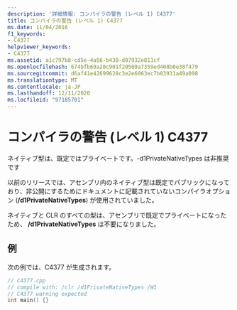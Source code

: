 ```yaml
---
description: '詳細情報: コンパイラの警告 (レベル 1) C4377'
title: コンパイラの警告 (レベル 1) C4377
ms.date: 11/04/2016
f1_keywords:
- C4377
helpviewer_keywords:
- C4377
ms.assetid: a1c797b8-cd5e-4a56-b430-d07932e811cf
ms.openlocfilehash: 674bfb69a20c901f20509a7359ed408b0e38f479
ms.sourcegitcommit: d6af41e42699628c3e2e6063ec7b03931a49a098
ms.translationtype: MT
ms.contentlocale: ja-JP
ms.lasthandoff: 12/11/2020
ms.locfileid: "97185701"
---
```

# <a name="compiler-warning-level-1-c4377"></a>コンパイラの警告 (レベル 1) C4377

ネイティブ型は、既定ではプライベートです。-d1PrivateNativeTypes は非推奨です

以前のリリースでは、アセンブリ内のネイティブ型は既定でパブリックになっており、非公開にするためにドキュメントに記載されていないコンパイラオプション (**/d1PrivateNativeTypes**) が使用されていました。

ネイティブと CLR のすべての型は、アセンブリで既定でプライベートになったため、 **/d1PrivateNativeTypes** は不要になりました。

## <a name="example"></a>例

次の例では、C4377 が生成されます。

```cpp
// C4377.cpp
// compile with: /clr /d1PrivateNativeTypes /W1
// C4377 warning expected
int main() {}
```
